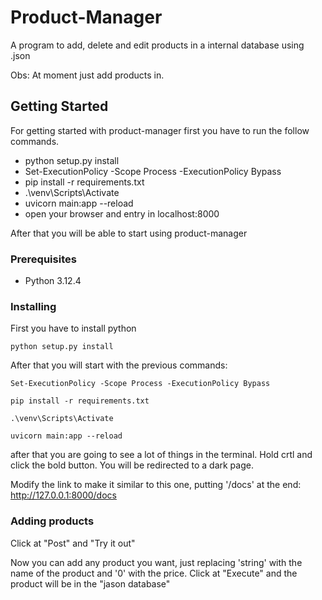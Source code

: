 # Product-Manager

A program to add, delete and edit products in a internal database using .json

Obs: At moment just add products in.

## Getting Started

For getting started with product-manager first you have to run the follow commands.
  
  - python setup.py install
  - Set-ExecutionPolicy -Scope Process -ExecutionPolicy Bypass
  - pip install -r requirements.txt
  - .\venv\Scripts\Activate  
  - uvicorn main:app --reload
  - open your browser and entry in localhost:8000


After that you will be able to start using product-manager

### Prerequisites

- Python 3.12.4

### Installing

First you have to install python

```
python setup.py install
```

After that you will start with the previous commands:

```
Set-ExecutionPolicy -Scope Process -ExecutionPolicy Bypass
```

```
pip install -r requirements.txt
```

```
.\venv\Scripts\Activate 
```

```
uvicorn main:app --reload
```
after that you are going to see a lot of things in the terminal. Hold crtl and click the bold button.
You will be redirected to a dark page.

Modify the link to make it similar to this one, putting '/docs' at the end:
http://127.0.0.1:8000/docs

### Adding products

Click at "Post" and "Try it out"

Now you can add any product you want, just replacing 'string' with the name of the product and '0' with the price.
Click at "Execute" and the product will be in the "jason database"
